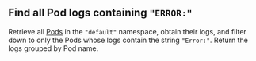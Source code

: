 ## Find all Pod logs containing `"ERROR:"`

Retrieve all [Pods][pod] in the `"default"` namespace, obtain their logs, and
filter down to only the Pods whose logs contain the string `"Error:"`. Return
the logs grouped by Pod name.

[pod]: https://kubernetes.io/docs/concepts/workloads/pods/pod/
